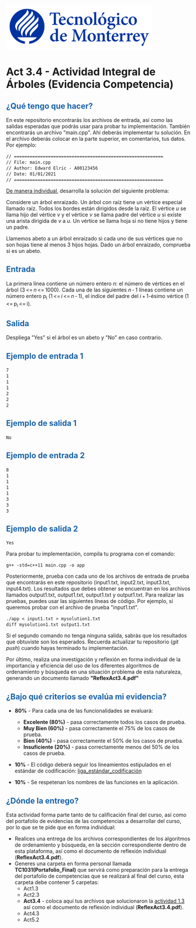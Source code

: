 ![Tec de Monterrey](images/logotecmty.png)
# Act 3.4 - Actividad Integral de Árboles (Evidencia Competencia)

## <span style="color: rgb(26, 99, 169);">¿Qué tengo que hacer?</span>
En este repositorio encontrarás los archivos de entrada, así como las salidas esperadas que podrás usar para probar tu implementación. También encontrarás un archivo "main.cpp". Ahí deberás implementar tu solución. En el archivo deberás colocar en la parte superior, en comentarios, tus datos. Por ejemplo:
```
// =========================================================
// File: main.cpp
// Author: Edward Elric - A00123456
// Date: 01/01/2021
// =========================================================
```
<span style="text-decoration: underline;">De manera individual</span>, desarrolla la solución del siguiente problema:

Considere un árbol enraizado. Un árbol con raíz tiene un vértice especial llamado raíz. Todos los bordes están dirigidos desde la raíz. El vértice *u* se llama hijo del vértice *v* y el vértice *v* se llama padre del vértice *u* si existe una arista dirigida de *v* a *u*. Un vértice se llama hoja si no tiene hijos y tiene un padre.
 
Llamemos abeto a un árbol enraizado si cada uno de sus vértices que no son hojas tiene al menos 3 hijos hojas. Dado un árbol enraizado, comprueba si es un abeto.

## <span style="color: rgb(26, 99, 169);">**Entrada**</span>
La primera línea contiene un número entero *n*: el número de vértices en el árbol (3 <= *n* <= 1000). Cada una de las siguientes *n* - 1 líneas contiene un número entero p<sub>i</sub> (1 <= *i* <= *n* - 1), el índice del padre del *i* + 1-ésimo vértice (1 <= p<sub>i</sub> <= i).

## <span style="color: rgb(26, 99, 169);">**Salida**</span>
Despliega "Yes" si el árbol es un abeto y "No" en caso contrario.

## <span style="color: rgb(26, 99, 169);">**Ejemplo de entrada 1**</span>
```
7
1
1
1
2
2
2
```

## <span style="color: rgb(26, 99, 169);">**Ejemplo de salida 1**</span>
```
No
```

## <span style="color: rgb(26, 99, 169);">**Ejemplo de entrada 2**</span>
```
8
1
1
1
1
3
3
3
```

## <span style="color: rgb(26, 99, 169);">**Ejemplo de salida 2**</span>
```
Yes
```

Para probar tu implementación, compila tu programa con el comando:
```
g++ -std=c++11 main.cpp -o app
```
Posteriormente, prueba con cada uno de los archivos de entrada de prueba que encontrarás en este repositorio (input1.txt, input2.txt, input3.txt, input4.txt). Los resultados que debes obtener se encuentran en los archivos llamados output1.txt, output1.txt, output1.txt y output1.txt. Para realizar las pruebas, puedes usar las siguientes líneas de código. Por ejemplo, si queremos probar con el archivo de prueba "input1.txt".
```
./app < input1.txt > mysolution1.txt
diff mysolution1.txt output1.txt
```
Si el segundo comando no tenga ninguna salida, sabrás que los resultados que obtuviste son los esperados. Recuerda actualizar tu repositorio (*git push*) cuando hayas terminado tu implementación.

Por último, realiza una investigación y reflexión en forma individual de la importancia y eficiencia del uso de los diferentes algoritmos de ordenamiento y búsqueda en una situación problema de esta naturaleza, generando un documento llamado **"ReflexAct3.4.pdf"**

## <span style="color: rgb(26, 99, 169);">**¿Bajo qué criterios se evalúa mi evidencia?**</span>

- **80%** - Para cada una de las funcionalidades se evaluará:

    - **Excelente (80%)** - pasa correctamente todos los casos de prueba.
    - **Muy Bien (60%)** - pasa correctamente el 75% de los casos de prueba.
    - **Bien (40%)** - pasa correctamente el 50% de los casos de prueba.
    - **Insuficiente (20%)** - pasa correctamente menos del 50% de los casos de prueba.


- **10%** - El código deberá seguir los lineamientos estipulados en el estándar de codificación: <span class="instructure_file_holder link_holder">[liga_estándar_codificación](estandar.pdf)</span>
- **10%** - Se respetenan los nombres de las funciones en la aplicación.

## <span style="color: rgb(26, 99, 169);">**¿Dónde la entrego?**</span>
Esta actividad forma parte tanto de tu calificación final del curso, así como del portafolio de evidencias de las competencias a desarrollar del curso, por lo que se te pide que en forma individual:
* Realices una entrega de  los archivos correspondientes de los algoritmos de ordenamiento y búsqueda, en la sección correspondiente dentro de esta plataforma, así como el documento de reflexión individual (**ReflexAct3.4.pdf**).
* Generes una carpeta en forma personal llamada **TC1031(Portafolio_Final)** que servirá como preparación para la entrega del portafolio de competencias que se realizará al final del curso, esta carpeta debe contener 5 carpetas:
    * Act1.3
    * Act2.3
    * **Act3.4** - coloca aquí tus archivos que solucionaron la <span style="text-decoration: underline;">actividad 1.3</span> así como el documento de reflexión individual (**ReflexAct3.4.pdf**).
    * Act4.3
    * Act5.2
